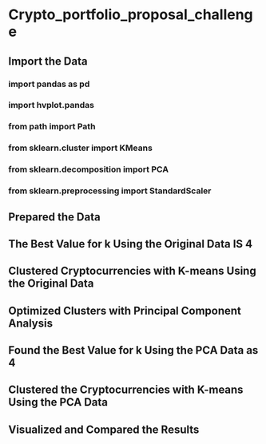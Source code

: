 # Crypto_portfolio_proposal_challenge

## Import the Data 
### import pandas as pd
### import hvplot.pandas
### from path import Path
### from sklearn.cluster import KMeans
### from sklearn.decomposition import PCA
### from sklearn.preprocessing import StandardScaler

## Prepared the Data 

## The Best Value for k Using the Original Data IS 4

## Clustered Cryptocurrencies with K-means Using the Original Data

## Optimized Clusters with Principal Component Analysis

## Found the Best Value for k Using the PCA Data as 4

## Clustered the Cryptocurrencies with K-means Using the PCA Data

## Visualized and Compared the Results
